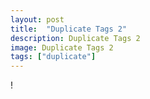 ```yaml
---
layout: post
title:  "Duplicate Tags 2"
description: Duplicate Tags 2
image: Duplicate Tags 2
tags: ["duplicate"]
---
```


!
